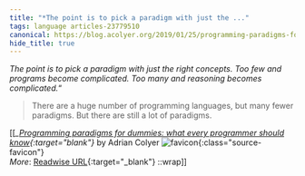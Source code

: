 ```yaml
---
title: "*The point is to pick a paradigm with just the ..."
tags: language articles-23779510
canonical: https://blog.acolyer.org/2019/01/25/programming-paradigms-for-dummies-what-every-programmer-should-know/
hide_title: true
---
```


*The point is to pick a paradigm with just the right concepts. Too few and programs become complicated. Too many and reasoning becomes complicated.*“

> There are a huge number of programming languages, but many fewer paradigms. But there are still a lot of paradigms.


[[<cite>_[Programming paradigms for dummies: what every programmer should know](https://blog.acolyer.org/2019/01/25/programming-paradigms-for-dummies-what-every-programmer-should-know/){:target="_blank"}_</cite> by Adrian Colyer ![favicon](https://s2.googleusercontent.com/s2/favicons?domain=blog.acolyer.org){:class="source-favicon"}<br>
_More_: [Readwise URL](https://readwise.io/open/465101350){:target="_blank"}
::wrap]]